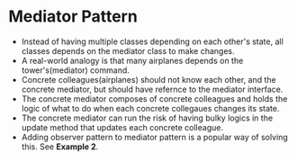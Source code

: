 ﻿# Mediator Pattern
- Instead of having multiple classes depending on each other's state, all classes depends on the mediator class to make changes.
- A real-world analogy is that many airplanes depends on the tower's(mediator) command.
- Concrete colleagues(airplanes) should not know each other, and the concrete mediator, but should have refernce to the mediator interface. 
- The concrete mediator composes of concrete colleagues and holds the logic of what to do when each concrete collegaues changes its state.
- The concrete mediator can run the risk of having bulky logics in the update method that updates each concrete colleague.
- Adding observer pattern to mediator pattern is a popular way of solving this. See **Example 2**.